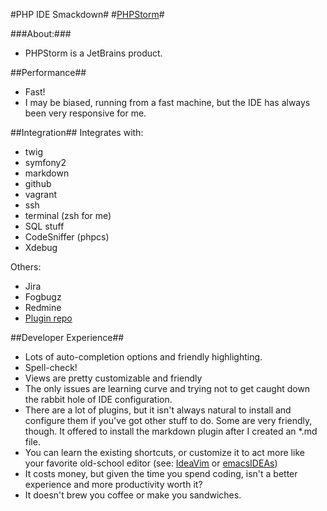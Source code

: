 #PHP IDE Smackdown#
#[PHPStorm](http://www.jetbrains.com/phpstorm/)#

###About:###
+ PHPStorm is a JetBrains product.

##Performance##
+ Fast!
+ I may be biased, running from a fast machine, but the IDE has always been very responsive for me.

##Integration##
Integrates with:

+ twig
+ symfony2
+ markdown
+ github
+ vagrant
+ ssh
+ terminal (zsh for me)
+ SQL stuff
+ CodeSniffer (phpcs)
+ Xdebug

Others:

+ Jira
+ Fogbugz
+ Redmine
+ [Plugin repo](http://plugins.jetbrains.com/phpStorm)

##Developer Experience##
+ Lots of auto-completion options and friendly highlighting.
+ Spell-check!
+ Views are pretty customizable and friendly
+ The only issues are learning curve and trying not to get caught down the rabbit hole of IDE configuration.
+ There are a lot of plugins, but it isn't always natural to install and configure them if you've got other stuff to do.  Some are very friendly, though.  It offered to install the markdown plugin after I created an *.md file.
+ You can learn the existing shortcuts, or customize it to act more like your favorite old-school editor (see: [IdeaVim](http://plugins.jetbrains.com/plugin/164?pr=phpStorm) or [emacsIDEAs](http://plugins.jetbrains.com/plugin/7163?pr=phpStorm))
+ It costs money, but given the time you spend coding, isn't a better experience and more productivity worth it?
+ It doesn't brew you coffee or make you sandwiches.
